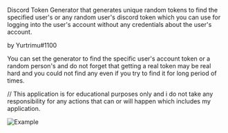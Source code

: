 Discord Token Generator that generates unique random tokens to find the 
specified user's or any random user's discord token which you can use for logging into the user's account
without any credentials about the user's account.

by Yurtrimu#1100

You can set the generator to find the specific user's account token or a random person's and do not forget that getting a real token
may be real hard and you could not find any even if you try to find it for long period of times.

// This application is for educational purposes only and i do not take any responsibility for any actions that can or will happen
which includes my application.

![Example](https://cdn.discordapp.com/attachments/960269719368249458/971149603648995428/Captasdasdsadsadure.PNG)
